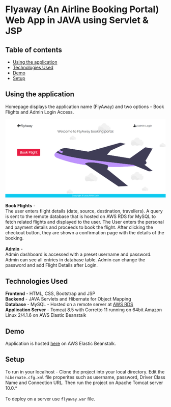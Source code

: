 # Flyaway (An Airline Booking Portal) Web App in JAVA using Servlet & JSP

## Table of contents
* [Using the application](#using-the-application)
* [Technologies Used](#technologies-used)
* [Demo](#demo)
* [Setup](#setup)

## Using the application
Homepage displays the application name (FlyAway) and two options - Book Flights and Admin Login Access.

<img width="720" alt="flyaway-screenshot-homepage" src="https://raw.githubusercontent.com/Niks4u2/FlyAway/main/Screenshots/LandingPage.PNG">

<b>Book Flights</b>  - <br>
The user enters flight details (date, source, destination, travellers). 
A query is sent to the remote database that is hosted on AWS RDS for MySQL to fetch related flights and displayed to the user.
The User enters the personal and payment details and proceeds to book the flight. After clicking the checkout button, they are shown a confirmation page with
the details of the booking.
<br><br>
<b>Admin</b>  - <br>
Admin dashboard is accessed with a preset username and password.
Admin can see all entries in database table.
Admin can change the password and add Flight Details after Login. 

## Technologies Used
<b>Frontend</b> - HTML, CSS, Bootstrap and JSP <br>
<b>Backend</b> - JAVA Servlets and Hibernate for Object Mapping <br>
<b>Database</b> - MySQL - Hosted on a remote server at [AWS RDS](https://aws.amazon.com/rds/mysql/) <br>
<b>Application Server</b>  - Tomcat 8.5 with Corretto 11 running on 64bit Amazon Linux 2/4.1.6 on AWS Elastic Beanstalk <br>

## Demo
Application is hosted [here](http://flyaway-env-1.eba-4f85ddgn.ap-south-1.elasticbeanstalk.com/) on AWS Elastic Beanstalk.
## Setup
To run in your localhost - Clone the project into your local directory. Edit the `hibernate.cfg.xml` file properites such as username, password, Driver Class Name and Connection URL. Then run the project on Apache Tomcat server 10.0.*
<br><br>
To deploy on a server use `flyaway.war` file.
